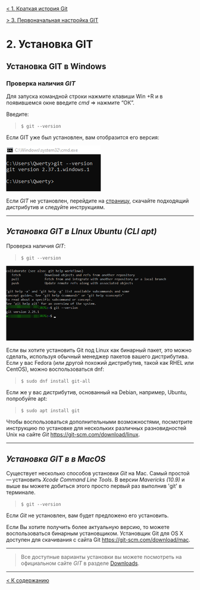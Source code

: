 [< 1. Краткая история Git](./history1.md)

[> 3. Первоначальная настройка GIT](./setting3.md)


# **2. Установка GIT**


## **Установка GIT в Windows**
### **Проверка наличия _GIT_**

Для запуска командной строки нажмите клавиши Win +R и в появившемся окне введите *cmd* => нажмите “ОК”.

Введите:

> `$ git --version`

Если GIT уже был установлен, вам отобразится его версия:

![](./assets/git_versionCheck.PNG)

Если _GIT_ не установлен, перейдите на [страницу](https://git-scm.com/download/win), скачайте подходящий дистрибутив и следуйте инструкциям.

-------------------------

## ***Установка _GIT_ в LInux Ubuntu (CLI apt)***

Проверка наличия _GIT_:
> `$ git --version`

![](./assets/git_versionCheck_Linux.PNG)

Если вы хотите установить Git под Linux как бинарный пакет, это можно сделать, используя обычный менеджер пакетов вашего дистрибутива. Если у вас Fedora (или другой похожий дистрибутив, такой как RHEL или CentOS), можно воспользоваться dnf:

> `$ sudo dnf install git-all`

Если же у вас дистрибутив, основанный на Debian, например, Ubuntu, попробуйте apt:

> `$ sudo apt install git`

Чтобы воспользоваться дополнительными возможностями, посмотрите инструкцию по установке для нескольких различных разновидностей Unix на сайте _Git_ https://git-scm.com/download/linux.

-------------------------

## ***Установка _GIT_ в в MacOS***

Существует несколько способов установки _Git_ на Mac. Самый простой — установить _Xcode Command Line Tools_. В версии _Mavericks (10.9)_ и выше вы можете добиться этого просто первый раз выполнив 'git' в терминале.

> `$ git --version`

Если _Git_ не установлен, вам будет предложено его установить.

Если Вы хотите получить более актуальную версию, то можете воспользоваться бинарным установщиком. Установщик Git для OS X доступен для скачивания с сайта Git https://git-scm.com/download/mac.

-------------------------  

> Все доступные варианты установки вы можете посмотреть на официальном сайте _GIT_ в разделе [Downloads](https://git-scm.com/downloads).


---

[< К содержанию](./readme.md)